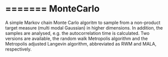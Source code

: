 =======
MonteCarlo
==========
A simple Markov chain Monte Carlo algoritm to sample from a non-product target measure (multi modal Gaussian) in higher dimensions. In addition, the samples are analysed, e.g. the autocorrelation time is calculated.
Two versions are available, the random walk Metropolis algorithm and the Metropolis adjusted Langevin algorithm, abbreviated as RWM and MALA, respectively.
